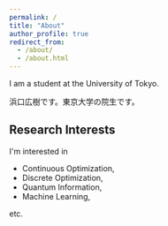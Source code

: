 ```yaml
---
permalink: /
title: "About"
author_profile: true
redirect_from: 
  - /about/
  - /about.html
---
```


I am a student at the University of Tokyo.

浜口広樹です。東京大学の院生です。

## Research Interests

I'm interested in

* Continuous Optimization,
* Discrete Optimization,
* Quantum Information,
* Machine Learning,

etc.
